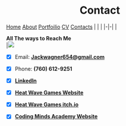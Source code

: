# <center> Contact

[Home](index.md) [About](About.md) [Portfoilio](Portfolio.md) [CV](CV.md) [Contacts](Contact.md) 
| | |
|-|-|
|<div style = "width:300px;"> **All The ways to Reach Me** </div>|![](https://cdn.discordapp.com/attachments/969018400695259199/1025487061303709746/Me.PNG)
- [x] Email: **Jackwagner654@gmail.com**
- [x] Phone: **(760) 612-9251**
- [x] [**LinkedIn**](http://www.linkedin.com/in/jack-wagner-90a089201)

- [x] [**Heat Wave Games Website**](https://hwavegames.com/)
- [x] [**Heat Wave Games itch.io**](https://heat-wave-games.itch.io/)
- [x] [**Coding Minds Academy Website**](https://codingmindsacademy.com/)

